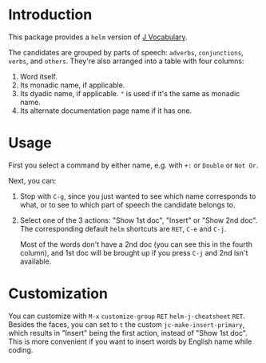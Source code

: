 # Introduction

This package provides a `helm` version of [J Vocabulary][dictionary].

[dictionary]: http://www.jsoftware.com/help/dictionary/partsofspeech.htm

The candidates are grouped by parts of speech: `adverbs`, `conjunctions`, `verbs`, and `others`.
They're also arranged into a table with four columns:

1. Word itself.
2. Its monadic name, if applicable.
3. Its dyadic name, if applicable. `"` is used if it's the same as monadic name.
4. Its alternate documentation page name if it has one.

# Usage

First you select a command by either name, e.g. with `+:` or `Double` or `Not Or`.

Next, you can:

1. Stop with `C-g`, since you just wanted to see which name corresponds to what, or
   to see to which part of speech the candidate belongs to.

2. Select one of the 3 actions: "Show 1st doc", "Insert" or "Show 2nd doc".
   The corresponding default `helm` shortcuts are `RET`, `C-e` and `C-j`.

   Most of the words don't have a 2nd doc (you can see this in the fourth column),
   and 1st doc will be brought up if you press `C-j` and 2nd isn't available.

# Customization
You can customize with `M-x` `customize-group` `RET` `helm-j-cheatsheet` `RET`.
Besides the faces, you can set to `t` the custom `jc-make-insert-primary`, which
results in "Insert" being the first action, instead of "Show 1st doc".
This is more convenient if you want to insert words by English name while coding.
